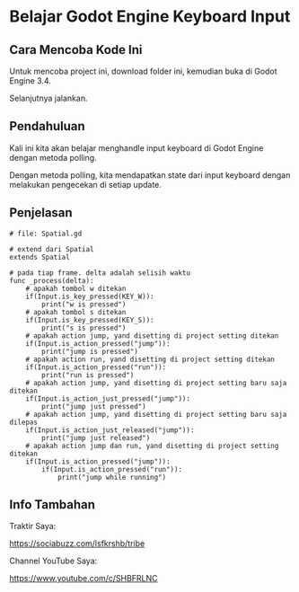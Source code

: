 # Belajar Godot Engine Keyboard Input
## Cara Mencoba Kode Ini

Untuk mencoba project ini, download folder ini, kemudian buka di Godot Engine 3.4.

Selanjutnya jalankan.

## Pendahuluan

Kali ini kita akan belajar menghandle input keyboard di Godot Engine dengan metoda polling.

Dengan metoda polling, kita mendapatkan state dari input keyboard dengan melakukan pengecekan di setiap update.

## Penjelasan

```
# file: Spatial.gd

# extend dari Spatial
extends Spatial

# pada tiap frame. delta adalah selisih waktu
func _process(delta):
	# apakah tombol w ditekan
	if(Input.is_key_pressed(KEY_W)):
		print("w is pressed")
	# apakah tombol s ditekan
	if(Input.is_key_pressed(KEY_S)):
		print("s is pressed")
	# apakah action jump, yand disetting di project setting ditekan
	if(Input.is_action_pressed("jump")):
		print("jump is pressed")
	# apakah action run, yand disetting di project setting ditekan
	if(Input.is_action_pressed("run")):
		print("run is pressed")
	# apakah action jump, yand disetting di project setting baru saja ditekan
	if(Input.is_action_just_pressed("jump")):
		print("jump just pressed")
	# apakah action jump, yand disetting di project setting baru saja dilepas
	if(Input.is_action_just_released("jump")):
		print("jump just released")
	# apakah action jump dan run, yand disetting di project setting ditekan
	if(Input.is_action_pressed("jump")):
		if(Input.is_action_pressed("run")):
			print("jump while running")
```

## Info Tambahan

Traktir Saya:

https://sociabuzz.com/lsfkrshb/tribe

Channel YouTube Saya:

https://www.youtube.com/c/SHBFRLNC
